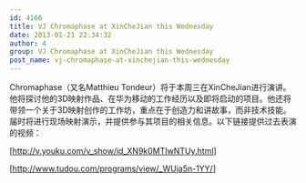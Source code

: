 ```yaml
---
id: 4166
title: VJ Chromaphase at XinCheJian this Wednesday
date: 2013-01-21 22:34:32
author: 4
group: VJ Chromaphase at XinCheJian this Wednesday
post_name: vj-chromaphase-at-xinchejian-this-wednesday
---
```


Chromaphase（又名Matthieu Tondeur）将于本周三在XinCheJian进行演讲。他将探讨他的3D映射作品、在华为移动的工作经历以及即将启动的项目。他还将带领一个关于3D映射创作的工作坊，重点在于创造力和讲故事，而非技术技能。届时将进行现场映射演示，并提供参与其项目的相关信息。以下链接提供过去表演的视频：

[http://v.youku.com/v_show/id_XN9k0MTIwNTUy.html]

[http://www.tudou.com/programs/view/_WUja5n-1YY/]